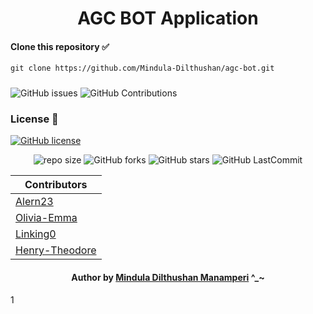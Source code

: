 ﻿<div align="center">

# AGC BOT Application
</div>


#### Clone this repository ✅
```md
git clone https://github.com/Mindula-Dilthushan/agc-bot.git
```
###

![GitHub issues](https://img.shields.io/github/issues/Mindula-Dilthushan/agc-bot?&labelColor=black&color=eb3b5a&label=Issues&logo=issues&logoColor=black&style=for-the-badge)
![GitHub Contributions](https://img.shields.io/github/contributors/Mindula-Dilthushan/agc-bot?&labelColor=black&color=8854d0&style=for-the-badge)

### License 📝
[![GitHub license](https://img.shields.io/github/license/Mindula-Dilthushan/agc-bot?&labelColor=black&color=3867d6&style=for-the-badge)](https://github.com/Mindula-Dilthushan/agc-bot/blob/master/LICENSE)


<div align="center">

![repo size](https://img.shields.io/github/repo-size/Mindula-Dilthushan/agc-bot?label=Repo%20Size&style=for-the-badge&labelColor=black&color=20bf6b)
![GitHub forks](https://img.shields.io/github/forks/Mindula-Dilthushan/agc-bot?&labelColor=black&color=0fb9b1&style=for-the-badge)
![GitHub stars](https://img.shields.io/github/stars/Mindula-Dilthushan/agc-bot?&labelColor=black&color=f7b731&style=for-the-badge)
![GitHub LastCommit](https://img.shields.io/github/last-commit/Mindula-Dilthushan/agc-bot?logo=github&labelColor=black&color=d1d8e0&style=for-the-badge)

</div>

<div align="center">

| Contributors     | 
|------------------|
| [Alern23](https://github.com/Alern23)      |                       
| [Olivia-Emma](https://github.com/Olivia-Emma)  |    
| [Linking0](https://github.com/Linking0)        |
| [Henry-Theodore](https://github.com/Henry-Theodore)  |

</div>


<div align="center"> 

#### Author by [Mindula Dilthushan Manamperi](http://minduladilthushan.netlify.app/) ^_~
</div>
  
<p>1</p>